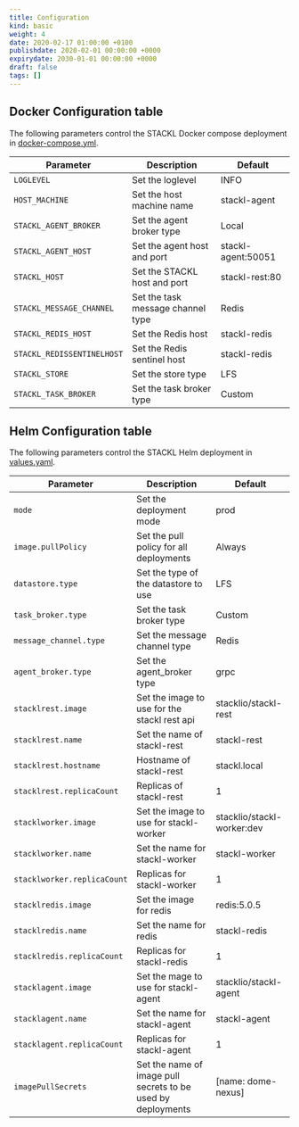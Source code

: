 ```yaml
---
title: Configuration
kind: basic
weight: 4
date: 2020-02-17 01:00:00 +0100
publishdate: 2020-02-01 00:00:00 +0000
expirydate: 2030-01-01 00:00:00 +0000
draft: false
tags: []
---
```


## Docker Configuration table

The following parameters control the STACKL Docker compose deployment in [docker-compose.yml](https://github.com/stacklio/stackl/tree/master/build/example_docker/docker-compose.yaml).

| Parameter | Description | Default |
|------------|------|------|
| `LOGLEVEL` | Set the loglevel | INFO |
| `HOST_MACHINE` | Set the host machine name | stackl-agent |
| `STACKL_AGENT_BROKER` | Set the agent broker type  | Local |
| `STACKL_AGENT_HOST` | Set the agent host and port | stackl-agent:50051 |
| `STACKL_HOST` | Set the STACKL host and port | stackl-rest:80 |
| `STACKL_MESSAGE_CHANNEL` | Set the task message channel type | Redis |
| `STACKL_REDIS_HOST` | Set the Redis host | stackl-redis |
| `STACKL_REDISSENTINELHOST` | Set the Redis sentinel host | stackl-redis |
| `STACKL_STORE` | Set the store type | LFS |
| `STACKL_TASK_BROKER` | Set the task broker type | Custom |

## Helm Configuration table

The following parameters control the STACKL Helm deployment in [values.yaml](https://github.com/stacklio/stackl/tree/master/build/helm/values.yaml).

| Parameter | Description | Default |
|------------|------|------|
| `mode` | Set the deployment mode  | prod |
| `image.pullPolicy` | Set the pull policy for all deployments  | Always |
| `datastore.type` | Set the type of the datastore to use | LFS |
| `task_broker.type` | Set the task broker type | Custom |
| `message_channel.type` | Set the message channel type | Redis |
| `agent_broker.type` | Set the agent_broker type | grpc |
| `stacklrest.image` | Set the image to use for the stackl rest api | stacklio/stackl-rest |
| `stacklrest.name` | Set the name of stackl-rest | stackl-rest |
| `stacklrest.hostname` | Hostname of stackl-rest | stackl.local |
| `stacklrest.replicaCount` | Replicas of stackl-rest | 1 |
| `stacklworker.image` | Set the image to use for stackl-worker | stacklio/stackl-worker:dev |
| `stacklworker.name`| Set the name for stackl-worker | stackl-worker |
| `stacklworker.replicaCount` | Replicas for stackl-worker | 1 |
| `stacklredis.image` | Set the image for redis | redis:5.0.5 |
| `stacklredis.name` | Set the name for redis | stackl-redis |
| `stacklredis.replicaCount` | Replicas for stackl-redis | 1 |
| `stacklagent.image` | Set the mage to use for stackl-agent | stacklio/stackl-agent |
| `stacklagent.name` | Set the name for stackl-agent | stackl-agent |
| `stacklagent.replicaCount` | Replicas for stackl-agent | 1 |
| `imagePullSecrets` | Set the name of image pull secrets to be used by deployments | [name: dome-nexus] |

